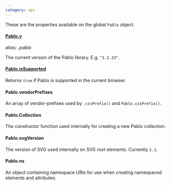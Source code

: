 ```yaml
---
category: api
---
```


These are the properties available on the global `Pablo` object.

#### [Pablo.v](/api/v/)
_alias: .pablo_

The current version of the Pablo library. E.g. `"1.2.23"`.

#### [Pablo.isSupported](/api/isSupported/)

Returns `true` if Pablo is supported in the current browser.


<!-- TODO: add sub-pages -->

#### Pablo.vendorPrefixes

An array of vendor-prefixes used by `.cssPrefix()` and `Pablo.cssPrefix()`.

#### Pablo.Collection

The constructor function used internally for creating a new Pablo collection.

#### Pablo.svgVersion

The version of SVG used internally on SVG root elements. Currently `1.1`.

#### Pablo.ns

An object containing namespace URIs for use when creating namespaced elements and attributes.
